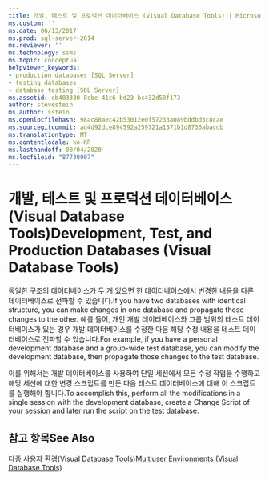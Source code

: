 ```yaml
---
title: 개발, 테스트 및 프로덕션 데이터베이스 (Visual Database Tools) | Microsoft Docs
ms.custom: ''
ms.date: 06/13/2017
ms.prod: sql-server-2014
ms.reviewer: ''
ms.technology: ssms
ms.topic: conceptual
helpviewer_keywords:
- production databases [SQL Server]
- testing databases
- database testing [SQL Server]
ms.assetid: cb403330-8cbe-41c6-bd23-bc432d50f173
author: stevestein
ms.author: sstein
ms.openlocfilehash: 98ac88aec42b53012e0f57233a089bddbd3c8cae
ms.sourcegitcommit: ad4d92dce894592a259721a1571b1d8736abacdb
ms.translationtype: MT
ms.contentlocale: ko-KR
ms.lasthandoff: 08/04/2020
ms.locfileid: "87730007"
---
```

# <a name="development-test-and-production-databases-visual-database-tools"></a><span data-ttu-id="800e9-102">개발, 테스트 및 프로덕션 데이터베이스(Visual Database Tools)</span><span class="sxs-lookup"><span data-stu-id="800e9-102">Development, Test, and Production Databases (Visual Database Tools)</span></span>
  <span data-ttu-id="800e9-103">동일한 구조의 데이터베이스가 두 개 있으면 한 데이터베이스에서 변경한 내용을 다른 데이터베이스로 전파할 수 있습니다.</span><span class="sxs-lookup"><span data-stu-id="800e9-103">If you have two databases with identical structure, you can make changes in one database and propagate those changes to the other.</span></span> <span data-ttu-id="800e9-104">예를 들어, 개인 개발 데이터베이스와 그룹 범위의 테스트 데이터베이스가 있는 경우 개발 데이터베이스를 수정한 다음 해당 수정 내용을 테스트 데이터베이스로 전파할 수 있습니다.</span><span class="sxs-lookup"><span data-stu-id="800e9-104">For example, if you have a personal development database and a group-wide test database, you can modify the development database, then propagate those changes to the test database.</span></span>  
  
 <span data-ttu-id="800e9-105">이를 위해서는 개발 데이터베이스를 사용하여 단일 세션에서 모든 수정 작업을 수행하고 해당 세션에 대한 변경 스크립트를 만든 다음 테스트 데이터베이스에 대해 이 스크립트를 실행해야 합니다.</span><span class="sxs-lookup"><span data-stu-id="800e9-105">To accomplish this, perform all the modifications in a single session with the development database, create a Change Script of your session and later run the script on the test database.</span></span>  
  
## <a name="see-also"></a><span data-ttu-id="800e9-106">참고 항목</span><span class="sxs-lookup"><span data-stu-id="800e9-106">See Also</span></span>  
 [<span data-ttu-id="800e9-107">다중 사용자 환경&#40;Visual Database Tools&#41;</span><span class="sxs-lookup"><span data-stu-id="800e9-107">Multiuser Environments &#40;Visual Database Tools&#41;</span></span>](visual-database-tools.md)  
  
  

